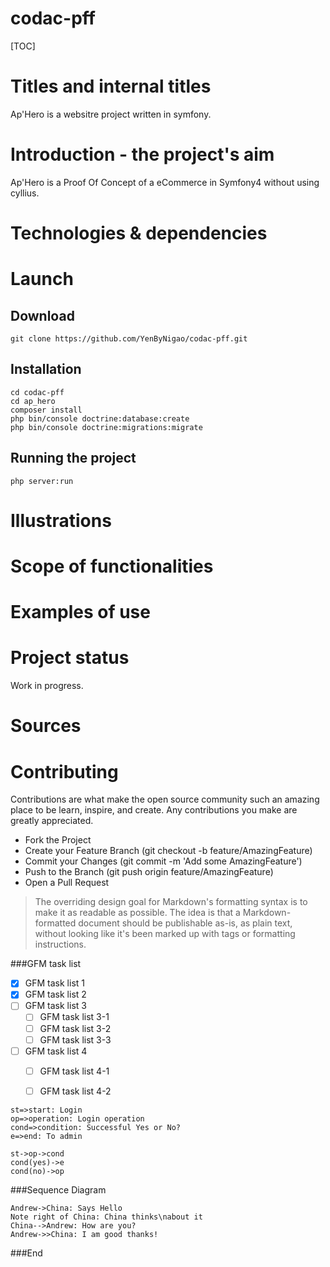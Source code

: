 # codac-pff

[TOC]

# Titles and internal titles
Ap'Hero is a websitre project written in symfony.

# Introduction - the project's aim

Ap'Hero is a Proof Of Concept of a eCommerce in Symfony4 without using cyllius.

# Technologies & dependencies


# Launch

## Download
```shell
git clone https://github.com/YenByNigao/codac-pff.git
```
## Installation
```shell
cd codac-pff
cd ap_hero
composer install
php bin/console doctrine:database:create
php bin/console doctrine:migrations:migrate
```
## Running the project
```shell
php server:run
```


# Illustrations

# Scope of functionalities

# Examples of use

# Project status
Work in progress.

# Sources

# Contributing
Contributions are what make the open source community such an amazing place to be learn, inspire, and create. Any contributions you make are greatly appreciated.

- Fork the Project
- Create your Feature Branch (git checkout -b feature/AmazingFeature)
- Commit your Changes (git commit -m 'Add some AmazingFeature')
- Push to the Branch (git push origin feature/AmazingFeature)
- Open a Pull Request



> The overriding design goal for Markdown's
> formatting syntax is to make it as readable
> as possible. The idea is that a
> Markdown-formatted document should be
> publishable as-is, as plain text, without
> looking like it's been marked up with tags
> or formatting instructions.



###GFM task list

- [x] GFM task list 1
- [x] GFM task list 2
- [ ] GFM task list 3
    - [ ] GFM task list 3-1
    - [ ] GFM task list 3-2
    - [ ] GFM task list 3-3
- [ ] GFM task list 4
    - [ ] GFM task list 4-1
    - [ ] GFM task list 4-2



```flow
st=>start: Login
op=>operation: Login operation
cond=>condition: Successful Yes or No?
e=>end: To admin

st->op->cond
cond(yes)->e
cond(no)->op
```

###Sequence Diagram
                    
```seq
Andrew->China: Says Hello 
Note right of China: China thinks\nabout it 
China-->Andrew: How are you? 
Andrew->>China: I am good thanks!
```

###End